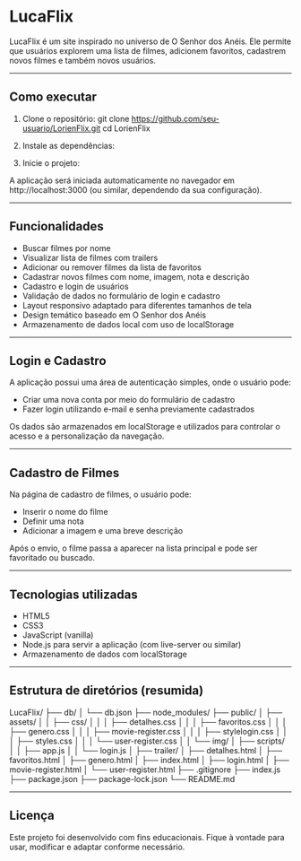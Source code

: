 # LucaFlix

LucaFlix é um site inspirado no universo de O Senhor dos Anéis. Ele permite que usuários explorem uma lista de filmes, adicionem favoritos, cadastrem novos filmes e também novos usuários.

---

## Como executar

1. Clone o repositório:
git clone https://github.com/seu-usuario/LorienFlix.git
cd LorienFlix

2. Instale as dependências:

3. Inicie o projeto:

A aplicação será iniciada automaticamente no navegador em http://localhost:3000 (ou similar, dependendo da sua configuração).

---

## Funcionalidades

- Buscar filmes por nome
- Visualizar lista de filmes com trailers
- Adicionar ou remover filmes da lista de favoritos
- Cadastrar novos filmes com nome, imagem, nota e descrição
- Cadastro e login de usuários
- Validação de dados no formulário de login e cadastro
- Layout responsivo adaptado para diferentes tamanhos de tela
- Design temático baseado em O Senhor dos Anéis
- Armazenamento de dados local com uso de localStorage

---

## Login e Cadastro

A aplicação possui uma área de autenticação simples, onde o usuário pode:

- Criar uma nova conta por meio do formulário de cadastro
- Fazer login utilizando e-mail e senha previamente cadastrados

Os dados são armazenados em localStorage e utilizados para controlar o acesso e a personalização da navegação.

---

## Cadastro de Filmes

Na página de cadastro de filmes, o usuário pode:

- Inserir o nome do filme
- Definir uma nota
- Adicionar a imagem e uma breve descrição

Após o envio, o filme passa a aparecer na lista principal e pode ser favoritado ou buscado.

---

## Tecnologias utilizadas

- HTML5
- CSS3
- JavaScript (vanilla)
- Node.js para servir a aplicação (com live-server ou similar)
- Armazenamento de dados com localStorage

---

## Estrutura de diretórios (resumida)
LucaFlix/
├── db/
│ └── db.json
├── node_modules/
├── public/
│ ├── assets/
│ │ ├── css/
│ │ │ ├── detalhes.css
│ │ │ ├── favoritos.css
│ │ │ ├── genero.css
│ │ │ ├── movie-register.css
│ │ │ ├── stylelogin.css
│ │ │ ├── styles.css
│ │ │ └── user-register.css
│ │ └── img/
│ ├── scripts/
│ │ ├── app.js
│ │ └── login.js
│ ├── trailer/
│ ├── detalhes.html
│ ├── favoritos.html
│ ├── genero.html
│ ├── index.html
│ ├── login.html
│ ├── movie-register.html
│ └── user-register.html
├── .gitignore
├── index.js
├── package.json
├── package-lock.json
└── README.md


---

## Licença

Este projeto foi desenvolvido com fins educacionais. Fique à vontade para usar, modificar e adaptar conforme necessário.